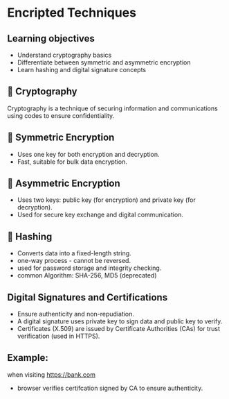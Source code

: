 # Encripted Techniques
## Learning objectives
- Understand cryptography basics  
- Differentiate between symmetric and asymmetric encryption  
- Learn hashing and digital signature concepts  

## 🧩 Cryptography
Cryptography is a technique of securing information and communications using codes to ensure confidentiality.

## 🔸 Symmetric Encryption
- Uses one key for both encryption and decryption.  
- Fast, suitable for bulk data encryption.  


## 🔹 Asymmetric Encryption
- Uses two keys: public key (for encryption) and private key (for decryption).  
- Used for secure key exchange and digital communication.  


## 🔑 Hashing
- Converts data into a fixed-length string.
- one-way process - cannot be reversed.
- used for password storage and integrity checking.
- common Algorithm: SHA-256, MD5 (deprecated)

## Digital Signatures and Certifications
- Ensure authenticity and non-repudiation.
- A digital signature uses private key to sign data and public key to verify.
- Certificates (X.509) are issued by Certificate Authorities (CAs) for trust verification (used in HTTPS).

## Example:
when visiting https://bank.com
- browser verifies certifcation signed by CA to ensure authenticity.

  
